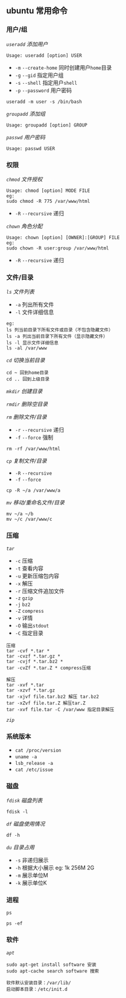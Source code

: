 ## ubuntu 常用命令



### 用户/组

*`useradd` 添加用户*  

```shell
Usage: useradd [option] USER
```

- `-m`  `--create-home` 同时创建用户`home`目录
- `-g` `--gid`  指定用户组
- `-s` `--shell` 指定用户`shell` 
- `-p` `--password` 用户密码

```shell
useradd -m user -s /bin/bash
```

*`groupadd` 添加组* 

```
Usage: groupadd [option] GROUP
```

*`passwd` 用户密码*

```
Usage: passwd USER
```



### 权限

*`chmod` 文件授权*

```shell
Usage: chmod [option] MODE FILE
eg: 
sudo chmod -R 775 /var/www/html
```



- `-R` `--recursive`  递归

*`chown` 角色分配*

```shell
Usage: chown [option] [OWNER]:[GROUP] FILE
eg: 
sudo chown -R user:group /var/www/html
```

- `-R` `--recursive` 递归

### 文件/目录

*`ls` 文件列表*

- `-a` 列出所有文件
- `-l` 文件详细信息

```shell
eg:
ls 列当前目录下所有文件或目录（不包含隐藏文件）
ls -a 列出当前目录下所有文件（显示隐藏文件）
ls -l 显示文件详细信息
ls -al /var/www
```

*`cd` 切换当前目录*

```shell
cd ~ 回到home目录
cd .. 回到上级目录
```

*`mkdir` 创建目录*

*`rmdir` 删除空目录*

*`rm` 删除文件/目录*

- `-r` `--recursive` 递归
- `-f` `--force` 强制

```shell
rm -rf /var/www/html
```

*`cp` 复制文件/目录*

- `-R` `--recursive`
- `-f` `--force`

```shell
cp -R ~/a /var/www/a
```

*`mv` 移动/重命名文件/目录*

```shell
mv ~/a ~/b
mv ~/c /var/www/c
```



### 压缩

*`tar`*

- `-c` 压缩
- `-t` 查看内容
- `-u` 更新压缩包内容
- `-x` 解压
- `-r` 压缩文件追加文件
- `-z` `gzip`
- `-j` `bz2`
- `-Z` `compress`
- `-v` 详情
- `-O` 输出`stdout`
- `-C` 指定目录

```shell
压缩
tar -cvf *.tar * 
tar -cvzf *.tar.gz *
tar -cvjf *.tar.bz2 *
tar -cvZf *.tar.Z * compress压缩

解压
tar -xvf *.tar 
tar -xzvf *.tar.gz
tar -xjvf file.tar.bz2 解压 tar.bz2
tar -xZvf file.tar.Z 解压tar.Z
tar -xvf file.tar -C /var/www 指定目录解压
```

*`zip`*



### 系统版本

- `cat /proc/version`
- `uname -a`
- `lsb_release -a`
- `cat /etc/issue`

### 磁盘

*`fdisk` 磁盘列表*

```shell
fdisk -l
```

*`df` 磁盘使用情况*

```shell
df -h
```



*`du` 目录占用*

- `-s` 非递归展示
- `-h` 根据大小展示 eg: 1k 256M 2G
- `-m` 展示单位M
- `-k` 展示单位K



### 进程



`ps`

```shell
ps -ef
```



### 软件

*`apt`*

```shell
sudo apt-get install software 安装
sudo apt-cache search software 搜索
```

```
软件默认安装目录：/var/lib/
启动脚本目录：/etc/init.d
```







